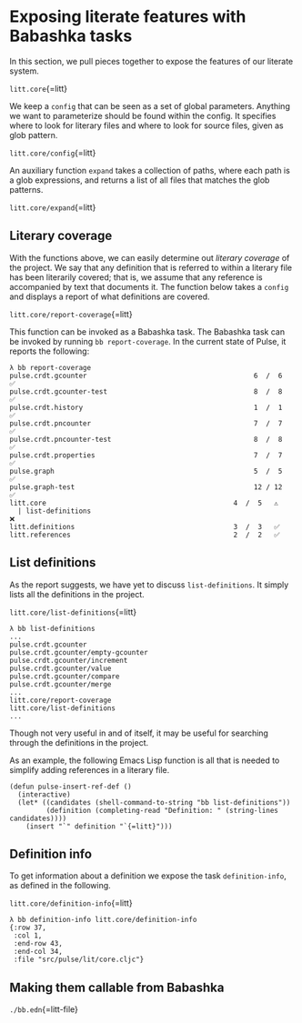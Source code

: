 # Exposing literate features with Babashka tasks

In this section, we pull pieces together to expose the features of our
literate system.

`litt.core`{=litt}

We keep a `config` that can be seen as a set of global parameters.
Anything we want to parameterize should be found within the config. It
specifies where to look for literary files and where to look for source
files, given as glob pattern.

`litt.core/config`{=litt}

An auxiliary function `expand` takes a collection of paths, where each
path is a glob expressions, and returns a list of all files that matches
the glob patterns.

`litt.core/expand`{=litt}

## Literary coverage

With the functions above, we can easily determine out *literary
coverage* of the project. We say that any definition that is referred to
within a literary file has been literarily covered; that is, we assume
that any reference is accompanied by text that documents it. The
function below takes a `config` and displays a report of what
definitions are covered.

`litt.core/report-coverage`{=litt}

This function can be invoked as a Babashka task. The Babashka task can
be invoked by running `bb report-coverage`. In the current state of
Pulse, it reports the following:

```example
λ bb report-coverage
pulse.crdt.gcounter                                         6  /  6   ✅
pulse.crdt.gcounter-test                                    8  /  8   ✅
pulse.crdt.history                                          1  /  1   ✅
pulse.crdt.pncounter                                        7  /  7   ✅
pulse.crdt.pncounter-test                                   8  /  8   ✅
pulse.crdt.properties                                       7  /  7   ✅
pulse.graph                                                 5  /  5   ✅
pulse.graph-test                                            12 / 12   ✅
litt.core                                              4  /  5   ⚠️️
  | list-definitions                                                  ❌
litt.definitions                                       3  /  3   ✅
litt.references                                        2  /  2   ✅
```

## List definitions

As the report suggests, we have yet to discuss `list-definitions`. It
simply lists all the definitions in the project.

`litt.core/list-definitions`{=litt}

```
λ bb list-definitions
...
pulse.crdt.gcounter
pulse.crdt.gcounter/empty-gcounter
pulse.crdt.gcounter/increment
pulse.crdt.gcounter/value
pulse.crdt.gcounter/compare
pulse.crdt.gcounter/merge
...
litt.core/report-coverage
litt.core/list-definitions
...
```

Though not very useful in and of itself, it may be useful for searching
through the definitions in the project.

As an example, the following Emacs Lisp function is all that is needed
to simplify adding references in a literary file.

```emacs-lisp
(defun pulse-insert-ref-def ()
  (interactive)
  (let* ((candidates (shell-command-to-string "bb list-definitions"))
         (definition (completing-read "Definition: " (string-lines candidates))))
    (insert "`" definition "`{=litt}")))
```
## Definition info

To get information about a definition we expose the task
`definition-info`, as defined in the following.

`litt.core/definition-info`{=litt}

```example
λ bb definition-info litt.core/definition-info
{:row 37,
 :col 1,
 :end-row 43,
 :end-col 34,
 :file "src/pulse/lit/core.cljc"}
```

## Making them callable from Babashka

`./bb.edn`{=litt-file}
